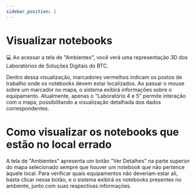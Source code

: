 ```yaml
---
sidebar_position: 2
---
```


# Visualizar notebooks 

💻 Ao acessar a tela de "Ambientes", você verá uma representação 3D dos Laboratórios de Soluções Digitais do BTC.

Dentro dessa visualização, marcadores vermelhos indicam os postos de trabalho onde os notebooks devem estar localizados. Ao passar o mouse sobre um marcador no mapa, o sistema exibirá informações sobre o equipamento. Atualmente, apenas o "Laboratório 4 e 5" permite interação com o mapa, possibilitando a visualização detalhada dos dados correspondentes.

# Como visualizar os notebooks que estão no local errado 

A tela de "Ambientes" apresenta um botão "Ver Detalhes" na parte superior do mapa selecionado sempre que houver um notebook que não pertence àquele local. Para verificar quais equipamentos não deveriam estar ali, basta clicar nesse botão, e o sistema exibirá os notebooks presentes no ambiente, junto com suas respectivas informações.



